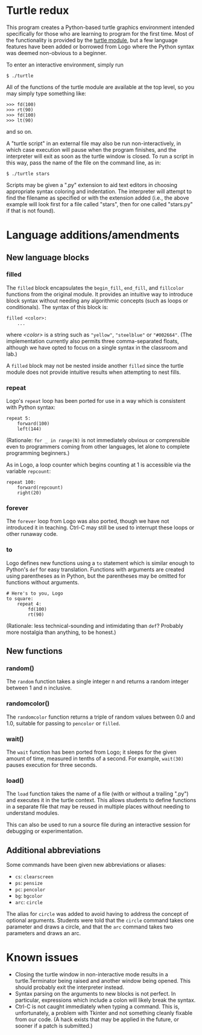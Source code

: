# Turtle redux

This program creates a Python-based turtle graphics environment intended
specifically for those who are learning to program for the first time.  Most of
the functionality is provided by the [turtle
module](https://docs.python.org/3.3/library/turtle.html), but a few language
features have been added or borrowed from Logo where the Python syntax was
deemed non-obvious to a beginner.

To enter an interactive environment, simply run

    $ ./turtle

All of the functions of the turtle module are available at the top level, so
you may simply type something like:

    >>> fd(100)
    >>> rt(90)
    >>> fd(100)
    >>> lt(90)

and so on.

A "turtle script" in an external file may also be run non-interactively, in
which case execution will pause when the program finishes, and the interpreter
will exit as soon as the turtle window is closed.  To run a script in this way,
pass the name of the file on the command line, as in:

    $ ./turtle stars

Scripts may be given a ".py" extension to aid text editors in choosing
appropriate syntax coloring and indentation.  The interpreter will attempt to
find the filename as specified or with the extension added (i.e., the above
example will look first for a file called "stars", then for one called
"stars.py" if that is not found).


# Language additions/amendments

## New language blocks

### filled

The `filled` block encapsulates the `begin_fill`, `end_fill`, and `fillcolor`
functions from the original module.  It provides an intuitive way to introduce
block syntax without needing any algorithmic concepts (such as loops or
conditionals).  The syntax of this block is:

    filled <color>:
        ...

where *&lt;color&gt;* is a string such as `"yellow"`, `"steelblue"` or
`"#002664"`.  (The implementation currently also permits three comma-separated
floats, although we have opted to focus on a single syntax in the classroom and
lab.)

A `filled` block may not be nested inside another `filled` since the turtle
module does not provide intuitive results when attempting to nest fills.

### repeat

Logo's `repeat` loop has been ported for use in a way which is consistent with
Python syntax:

    repeat 5:
        forward(100)
        left(144)

(Rationale: `for _ in range(N)` is not immediately obvious or comprensible even
to programmers coming from other languages, let alone to complete programming
beginners.)

As in Logo, a loop counter which begins counting at 1 is accessible via the
variable `repcount`:

    repeat 100:
        forward(repcount)
        right(20)

### forever

The `forever` loop from Logo was also ported, though we have not introduced it
in teaching.  Ctrl-C may still be used to interrupt these loops or other
runaway code.

### to

Logo defines new functions using a `to` statement which is similar enough to
Python's `def` for easy translation.  Functions with arguments are created
using parentheses as in Python, but the parentheses may be omitted for
functions without arguments.

    # Here's to you, Logo
    to square:
        repeat 4:
            fd(100)
            rt(90)

(Rationale: less technical-sounding and intimidating than `def`?  Probably more
nostalgia than anything, to be honest.)


## New functions

### random()

The `random` function takes a single integer n and returns a random integer
between 1 and n inclusive.

### randomcolor()

The `randomcolor` function returns a triple of random values between 0.0 and
1.0, suitable for passing to `pencolor` or `filled`.

### wait()

The `wait` function has been ported from Logo; it sleeps for the given amount
of time, measured in tenths of a second.  For example, `wait(30)` pauses
execution for three seconds.

### load()

The `load` function takes the name of a file (with or without a trailing ".py")
and executes it in the turtle context.  This allows students to define
functions in a separate file that may be reused in multiple places without
needing to understand modules.

This can also be used to run a source file during an interactive session for
debugging or experimentation.


## Additional abbreviations

Some commands have been given new abbreviations or aliases:

* `cs`: `clearscreen`
* `ps`: `pensize`
* `pc`: `pencolor`
* `bg`: `bgcolor`
* `arc`: `circle`

The alias for `circle` was added to avoid having to address the concept of
optional arguments.  Students were told that the `circle` command takes one
parameter and draws a circle, and that the `arc` command takes two parameters
and draws an arc.


# Known issues

* Closing the turtle window in non-interactive mode results in a
  turtle.Terminator being raised and another window being opened.  This should
  probably exit the interpreter instead.
* Syntax parsing on the arguments to new blocks is not perfect.  In particular,
  expressions which include a colon will likely break the syntax.
* Ctrl-C is not caught immediately when typing a command.  This is,
  unfortunately, a problem with Tkinter and not something cleanly fixable from
  our code.  (A hack exists that may be applied in the future, or sooner if a
  patch is submitted.)
